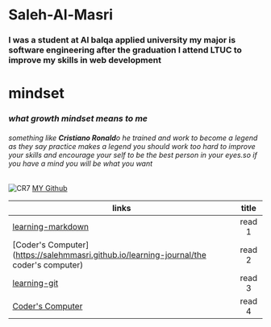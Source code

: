 # Saleh-Al-Masri
### I was a student at Al balqa applied university my major is software engineering after the graduation I attend LTUC to improve my skills in web development 
# mindset
### *what growth mindset means to me*  
###### something like **Cristiano Ronald**o he trained and work to become a legend as they say practice makes a legend you should work too hard to improve your skills and encourage your self to be the best person in your eyes.so if you have a mind you will be what you want
![CR7](https://www.albawaba.com/sites/default/files/styles/de2e_standard/public/2020-04/%D9%83%D8%B1%D9%8A%D8%B3%D8%AA%D9%8A%D8%A7%D9%86%D9%88%20%D8%B1%D9%88%D9%86%D8%A7%D9%84%D8%AF%D9%88.jpg?h=d1cb525d&itok=cx2NAzgK)
[MY Github](https://salehmmasri.github.io/learning-journal/)
 
| links                                                                                           |      title    |
|-------------------------------------------------------------------------------------------------|:-------------:|
| [learning-markdown](https://salehmmasri.github.io/learning-journal/learningmarkdown)            |     read 1    |
| [Coder's Computer](https://salehmmasri.github.io/learning-journal/the coder's computer)         |     read 2    |
| [learning-git](https://salehmmasri.github.io/learning-journal/learning-git)                     |     read 3    |
| [Coder's Computer](https://salehmmasri.github.io/learning-journal/structure-web-pages-with-html)|     read 4    |

